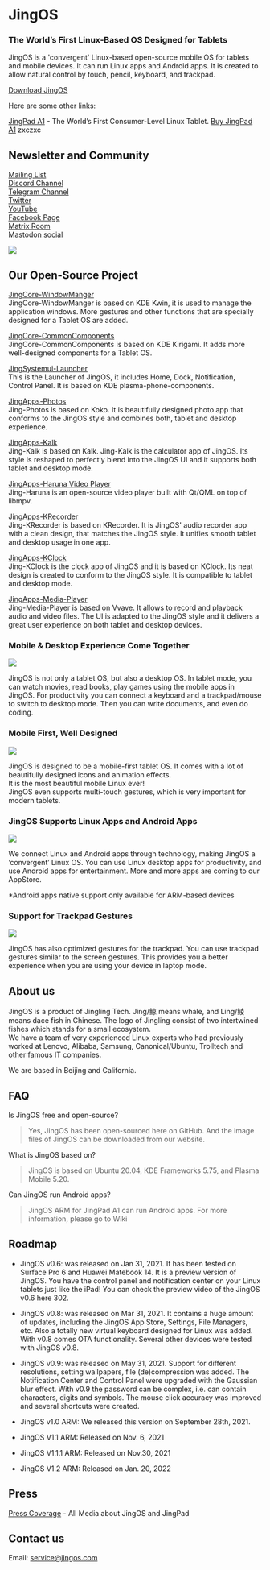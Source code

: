 # JingOS
### The World’s First Linux-Based OS Designed for Tablets

JingOS is a 'convergent' Linux-based open-source mobile OS for tablets and mobile devices.
It can run Linux apps and Android apps.
It is created to allow natural control by touch, pencil, keyboard, and trackpad.

[Download JingOS](https://en.jingos.com)

Here are some other links:

[JingPad A1](https://en.jingos.com/jingpad-a1/) - The World’s First Consumer-Level Linux Tablet.
[Buy JingPad A1](http://shop.jingos.com)
zxczxc
## Newsletter and Community 
[Mailing List](http://hk.mikecrm.com/pg5E05S)\
[Discord Channel](https://discord.gg/xEwDGW7RnJ)\
[Telegram Channel](https://t.me/JingOS_Linux)\
[Twitter](http://www.twitter.com/jingos_official)\
[YouTube](https://www.youtube.com/c/JingOS-team/videos)\
[Facebook Page](https://www.facebook.com/JingOSfb)\
[Matrix Room](https://matrix.to/#/#jingos:matrix.org)\
[Mastodon social](https://mastodon.social/@jingos_official)

![](https://en-cdn.jingos.com/wp-content/uploads/brizy/143/assets/images/iW=667&iH=438&oX=0&oY=2&cW=667&cH=435/Lark20201228-151833.png)

## Our Open-Source Project

[JingCore-WindowManger](https://github.com/JingOS-team/jing-kwin)\
JingCore-WindowManger is based on KDE Kwin, it is used to manage the application
windows. More gestures and other functions that are specially
designed for a Tablet OS are added.

[JingCore-CommonComponents](https://github.com/JingOS-team/jing-kirigami)\
JingCore-CommonComponents is based on KDE Kirigami. It adds more well-designed components for a Tablet OS.
  
[JingSystemui-Launcher](https://github.com/JingOS-team/jing-plasma-phone-components)\
This is the Launcher of JingOS, it includes Home, Dock, Notification, Control
Panel. It is based on KDE plasma-phone-components.

[JingApps-Photos](https://www.youtube.com/watch?v=3E0ADUIiFzA)\
Jing-Photos is based on Koko. It is beautifully designed photo app that conforms to the
JingOS style and combines both, tablet and desktop experience.
  
[JingApps-Kalk](https://github.com/JingOS-team/jing-kalk)\
Jing-Kalk is based on Kalk. Jing-Kalk is the calculator app of JingOS. Its style is reshaped to perfectly
blend into the JingOS UI and it supports both tablet and desktop mode.
  
[JingApps-Haruna Video Player](https://github.com/JingOS-team/jing-haruna)\
Jing-Haruna is an open-source video player built with Qt/QML on top of libmpv.

[JingApps-KRecorder](https://github.com/JingOS-team/jing-krecorder)\
Jing-KRecorder is based on KRecorder. It is JingOS' audio recorder app with a clean design, that
matches the JingOS style. It unifies smooth tablet and desktop usage in one app.

[JingApps-KClock](https://github.com/JingOS-team/jing-kclock)\
Jing-KClock is the clock app of JingOS and it is based on KClock. Its neat design is created to conform to
the JingOS style. It is compatible to tablet and desktop mode.

[JingApps-Media-Player](https://github.com/JingOS-team/jing-media-player)\
Jing-Media-Player is based on Vvave. It allows to record and playback audio and
video files. The UI is adapted to the JingOS style and it delivers a great user experience
on both tablet and desktop devices.

### Mobile & Desktop Experience Come Together

![](https://en-cdn.jingos.com/wp-content/uploads/brizy/3730/assets/images/iW=2006&iH=1254&oX=0&oY=0&cW=2006&cH=1254/os-2@2x.jpg)

JingOS is not only a tablet OS, but also a desktop OS. In tablet mode, you can
watch movies, read books, play games using the mobile apps in JingOS.
For productivity you can connect
a keyboard and a trackpad/mouse to switch to desktop mode. Then you can write
documents, and even do coding.

### Mobile First, Well Designed

![](https://en-cdn.jingos.com/wp-content/uploads/brizy/3730/assets/images/iW=2212&iH=1552&oX=0&oY=0&cW=2212&cH=1552/os-4@2x.jpg)

JingOS is designed to be a mobile-first tablet OS. It comes with a lot of
beautifully designed icons and animation effects.\
It is the most beautiful mobile Linux ever!\
JingOS even supports multi-touch gestures, which is very important for modern
tablets.

### JingOS Supports Linux Apps and Android Apps

![](https://en-cdn.jingos.com/wp-content/uploads/brizy/3730/assets/images/iW=2280&iH=820&oX=0&oY=0&cW=2280&cH=820/a1-10@2x.jpg)

We connect Linux and Android apps through technology, making JingOS a
‘convergent’ Linux OS.
You can use Linux desktop apps for productivity, and use Android apps for
entertainment.
More and more apps are coming to our AppStore.

*Android apps native support only available for ARM-based devices

### Support for Trackpad Gestures

![](https://en-cdn.jingos.com/wp-content/uploads/2021/01/05-2.gif)

JingOS has also optimized gestures for the trackpad.
You can use trackpad gestures similar to the screen gestures.
This provides you a better experience when you are using your device in laptop mode.

## About us

JingOS is a product of Jingling Tech. Jing/鲸 means whale, and Ling/鲮 means
dace fish in Chinese. The logo of Jingling consist of two intertwined fishes which stands for a
small ecosystem.\
We have a team of very experienced Linux experts who had previously worked at
Lenovo, Alibaba, Samsung, Canonical/Ubuntu, Trolltech and other famous IT
companies.

We are based in Beijing and California.

## FAQ

Is JingOS free and open-source?

> Yes, JingOS has been open-sourced here on GitHub. And the image files of JingOS can be downloaded from our website.

What is JingOS based on?

> JingOS is based on Ubuntu 20.04, KDE Frameworks 5.75, and Plasma Mobile 5.20.

<!--What’s the roadmap of JingOS?

> I posted about Roadmap v1.0 of JingOS 90 in January. I will update the roadmap
  every quarter.

If JingOS is a tablet OS, does it require apps to respect the life cycle, like
what happens when suspended? How does it manage permission? Is there a
permission system like iOS? Are the apps sandboxed? If it can just run Linux
apps, how would they respect life cycle, permission, and stuff? Will you use
snap/flatpak for the permissions system?

> Life-cycle management API will come with JingOS v0.8 in March, apps designed
  for JingOS can be suspended like any other tablet OSs. The permission system
  and app sandbox are still in discussion, not decided yet.

Compared to other Linux distros, is JingOS optimized for tablet only in the UI /
specialized apps, or are there performance tweaks/features as well. Is it
basically like a gnome / KDE but with a tablet first focussed, or are there any
“lower-level” differences? What kind of lower-level differences? Drivers?
Performance enhancements? What will it help Linux do on tablets especially?

> JingOS v0.6 is mostly optimized only in the UI and specialized apps. But
  JingOS v0.8 would have lots of lower differences, like performance
  enhancements.

Do apps have to be created for JingOS to work well? Could I use Spotify or
Discord apps on it, or would there need to be JingOS versions first? JingOS just
run normal Linux apps, right? So we should be able to build and run Flutter
desktop apps on it? Will JingOS support android apps? To fill the gap with
missing popular apps.

> Linux apps (.deb, etc.) can run in JingOS well. You can run Android apps in
  the JingOS ARM version after v1.0 in June.-->
  
Can JingOS run Android apps?
> JingOS ARM for JingPad A1 can run Android apps. For more information, please go to Wiki


## Roadmap

* JingOS v0.6: was released on Jan 31, 2021. It has been tested on Surface Pro
  6 and Huawei Matebook 14. It is a preview version of JingOS. You have the
  control panel and notification center on your Linux tablets just like the
  iPad! You can check the preview video of the JingOS v0.6 here 302.
  
* JingOS v0.8: was released on Mar 31, 2021. It contains a huge amount of updates,
  including the JingOS App Store, Settings, File Managers, etc. Also a totally new
  virtual keyboard designed for Linux was added. With v0.8 comes OTA functionality. 
  Several other devices were tested with JingOS v0.8.
  
* JingOS v0.9: was released on May 31, 2021. Support for different resolutions, setting wallpapers,
  file (de)compression was added. The Notification Center and Control Panel were upgraded with the Gaussian blur effect. 
  With v0.9 the password can be complex, i.e. can contain characters, digits and symbols. The mouse click accuracy was improved and several shortcuts were created.

* JingOS v1.0 ARM: We released this version on September 28th, 2021. 
* JingOS V1.1 ARM: Released on Nov. 6, 2021
* JingOS V1.1.1 ARM: Released on Nov.30, 2021
* JingOS V1.2 ARM: Released on Jan. 20, 2022

<!--
#### We will release updates every month after June.

### About open-sourcing:

> JingOS is based on Ubuntu 20.04, KDE v5.75, Plasma Mobile 5.20. We will
  replace the framework from Plasma Mobile to JDE (Jing Desktop Environment)
  later this year.
-->
## Press

[Press Coverage](https://jingos.feishu.cn/sheets/shtcnTr6q3mmLsQyTSg99KRVMGc) -
All Media about JingOS and JingPad

## Contact us

Email: service@jingos.com
